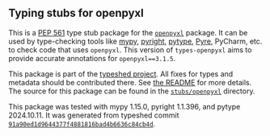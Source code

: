 ## Typing stubs for openpyxl

This is a [PEP 561](https://peps.python.org/pep-0561/)
type stub package for the [`openpyxl`](https://foss.heptapod.net/openpyxl/openpyxl) package.
It can be used by type-checking tools like
[mypy](https://github.com/python/mypy/),
[pyright](https://github.com/microsoft/pyright),
[pytype](https://github.com/google/pytype/),
[Pyre](https://pyre-check.org/),
PyCharm, etc. to check code that uses `openpyxl`. This version of
`types-openpyxl` aims to provide accurate annotations for
`openpyxl==3.1.5`.

This package is part of the [typeshed project](https://github.com/python/typeshed).
All fixes for types and metadata should be contributed there.
See [the README](https://github.com/python/typeshed/blob/main/README.md)
for more details. The source for this package can be found in the
[`stubs/openpyxl`](https://github.com/python/typeshed/tree/main/stubs/openpyxl)
directory.

This package was tested with
mypy 1.15.0,
pyright 1.1.396,
and pytype 2024.10.11.
It was generated from typeshed commit
[`91a90ed1d9644377f4881816bad4b6636c84cb4d`](https://github.com/python/typeshed/commit/91a90ed1d9644377f4881816bad4b6636c84cb4d).